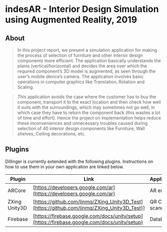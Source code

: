 # indesAR - Interior Design Simulation using Augmented Reality, 2019

## About

>In this project report, we present a simulation application for making the process of selection
>of furniture and other interior design components more efficient. The application basically
>understands the plains (vertical/horizontal) and decides the area over which the required component’s
>3D model is augmented, as seen through the user’s mobile device’s camera. The
>application involves basic operations in computer graphics like Translation, Rotation and Scaling.

>This application avoids the case where the customer has to buy the component, transport
>it to the exact location and then check how well it suits with the surroundings, which may
>sometimes not go well, in which case they have to return the component back (this wastes a lot
>of time and effort). Hence the project on implementation helps reduce these inconveniences and
>unnecessary troubles caused during selection of 40 interior design components like Furniture,
>Wall shelves, Ceiling decorations, etc.

## Plugins

Dillinger is currently extended with the following plugins.
Instructions on how to use them in your own application are linked below.

| Plugin | Link | Application |
| ------ | ------ | ----------|
| ARCore | [https://developers.google.com/ar](https://developers.google.com/ar) | AR engine |
| ZXing Unity3D | [https://github.com/linmq/ZXing_Unity3D_Test](https://github.com/linmq/ZXing_Unity3D_Test)] | QR Code scanner |
| Firebase | [https://firebase.google.com/docs/unity/setup](https://firebase.google.com/docs/unity/setup) | Database |

